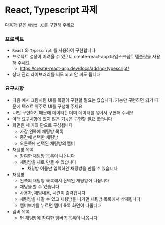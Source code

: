 # React, Typescript 과제

다음과 같은 `채팅앱 UI`를 구현해 주세요

### 프로젝트

-   `React` 와 `Typescript` 를 사용하여 구현합니다
-   프로젝트 설정이 어려울 수 있으니 create-react-app 타입스크립트 템플릿을 사용해 주세요
    -   https://create-react-app.dev/docs/adding-typescript/
-   상태 관리 라이브러리를 써도 되고 안 써도 됩니다

### 요구사항

-   다음 예시 그림처럼 UI를 똑같이 구현할 필요는 없습니다. 기능만 구현하면 되기 때문에 텍스트 위주로 UI를 구성해 주세요
-   UI만 구현하기 때문에 데이터는 더미 데이터를 넣어서 구현해 주세요
-   아래 요구사항에 있지 않은 기능은 구현할 필요 없습니다
-   화면은 세 개의 단으로 구성됩니다
    -   가장 왼쪽에 채팅방 목록
    -   중간에 선택한 채팅방
    -   오른쪽에 선택된 채팅방의 멤버
-   채팅방 목록
    -   참여한 채팅방 목록이 나옵니다
    -   채팅방을 새로 만들 수 있습니다
        -   채팅방 이름만 입력하면 채팅방을 만들 수 있습니다
-   채팅방
    -   왼쪽의 채팅방 목록에서 선택된 채팅방이 나옵니다
    -   채팅을 할 수 있습니다
    -   사용자, 채팅내용, 시간이 출력됩니다
    -   채팅방을 나갈 수 있고 채팅방을 나가면 채팅방 목록에서 삭제됩니다
    -   멤버보기를 누르면 멤버 목록 화면이 나옵니다
-   멤버 목록
    -   현 채팅방에 참여한 멤버의 목록이 나옵니다

